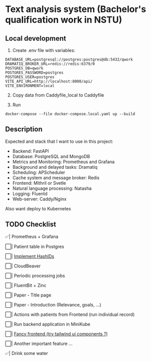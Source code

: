 # Text analysis system (Bachelor's qualification work in NSTU)

## Local development

1. Create .env file with variables:

```dotenv
DATABASE_URL=postgresql://postgres:postgres@db:5432/qwork
DRAMATIQ_BROKER_URL=redis://redis:6379/0
POSTGRES_DB=qwork
POSTGRES_PASSWORD=postgres
POSTGRES_USER=postgres
VITE_API_URL=http://localhost:8000/api/
VITE_ENVIRONMENT=local
```

2. Copy data from Caddyfile_local to Caddyfile

3. Run

```shell
docker-compose --file docker-compose.local.yaml up --build
```

## Description

Expected and stack that I want to use in this project:

- Backend: FastAPI
- Database: PostgreSQL and MongoDB
- Metrics and Monitoring: Prometheus and Grafana
- Background and delayed tasks: Dramatiq
- Scheduling: APScheduler
- Cache system and message broker: Redis
- Frontend: Mithril or Svetle
- Natural language processing: Natasha
- Logging: Fluentd
- Web-server: Caddy/Nginx

Also want deploy to Kubernetes

## TODO Checklist

✅| Prometheus + Grafana

⬜️| Patient table in Postgres

⬜️| [Implement HashIDs](https://github.com/davidaurelio/hashids-python)

⬜️| CloudBeaver

⬜️| Periodic processing jobs

⬜️| FluentBit + Zinc

⬜️| Paper - Title page

⬜️| Paper - Introduction (Relevance, goals, ...)

⬜️| Actions with patients from Frontend (run individual record)

⬜️| Run backend application in MiniKube

⬜️| [Fancy frontend (try tailwind ui components ?)](https://tailwindui.com/#components)

⬜️| Another important feature ...

✅| Drink some water
